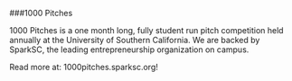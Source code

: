###1000 Pitches

1000 Pitches is a one month long, fully student run pitch competition held annually
at the University of Southern California. We are backed by SparkSC, the leading entrepreneurship
organization on campus. <br>

Read more at: 1000pitches.sparksc.org! 